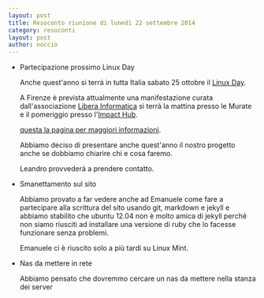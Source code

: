 ```yaml
---
layout: post
title: Resoconto riunione di lunedì 22 settembre 2014
category: resoconti
layout: post
author: noccio
---
```


* Partecipazione prossimo Linux Day

  Anche quest'anno si terrà in tutta Italia sabato 25 ottobre il [Linux Day](http://www.linuxday.it).

  A Firenze è prevista attualmente una manifestazione curata dall'associazione [Libera Informatica](http://www.liberainformatica.it) si terrà la mattina presso le Murate e il pomeriggio presso l'[Impact Hub](http://florence.impacthub.net/).

  [questa la pagina per maggiori informazioni](http://www.liberainformatica.it/attivita/sabato-25-ottobre-linux-day/).

  Abbiamo deciso di presentare anche quest'anno il nostro progetto anche se dobbiamo chiarire chi e cosa faremo.

  Leandro provvederà a prendere contatto.

* Smanettamento sul sito

  Abbiamo provato a far vedere anche ad Emanuele come fare a partecipare alla scrittura del sito usando git, markdown e jekyll e abbiamo stabilito che ubuntu 12.04 non è molto amica di jekyll perché non siamo riusciti ad installare una versione di ruby che lo facesse funzionare senza problemi.

  Emanuele ci è riuscito solo a più tardi su Linux Mint.

* Nas da mettere in rete

  Abbiamo pensato che dovremmo cercare un nas da mettere nella stanza dei server

